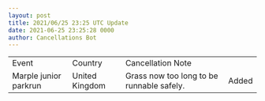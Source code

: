 ```yaml
---
layout: post
title: 2021/06/25 23:25 UTC Update
date: 2021-06-25 23:25:28 0000
author: Cancellations Bot
---
```


<table style='width: 100%'>
    <tr>
        <td>Event</td>
        <td>Country</td>
        <td>Cancellation Note</td>
        <td></td>
    </tr>
    <tr>
        <td>Marple junior parkrun</td>
        <td>United Kingdom</td>
        <td>Grass now too long to be runnable safely.</td>
        <td>Added</td>
    </tr>
